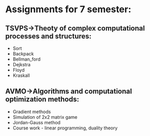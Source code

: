 # Assignments for 7 semester:

## TSVPS->Theoty of complex computational processes and structures:

* Sort
* Backpack
* Bellman_ford 
* Dejkstra 
* Floyd 
* Kraskall


## AVMO->Algorithms and computational optimization methods:

* Gradient methods
* Simulation of 2x2 matrix game
* Jordan-Gauss method
* Course work - linear programming, duality theory
